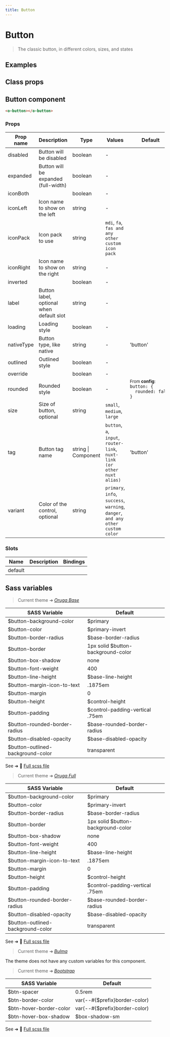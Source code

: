 ```yaml
---
title: Button
---
```


# Button

<div class="vp-doc">

> The classic button, in different colors, sizes, and states

<Carbon />
</div>

<div class="vp-example">

## Examples

<example-button />

</div>
<div class="vp-example">

## Class props

<inspector-button-viewer />

</div>

<div class="vp-doc">

## Button component

```html
<o-button></o-button>
```

### Props

| Prop name  | Description                              | Type                | Values                                                                          | Default                                                                                                                                          |
| ---------- | ---------------------------------------- | ------------------- | ------------------------------------------------------------------------------- | ------------------------------------------------------------------------------------------------------------------------------------------------ |
| disabled   | Button will be disabled                  | boolean             | -                                                                               |                                                                                                                                                  |
| expanded   | Button will be expanded (full-width)     | boolean             | -                                                                               |                                                                                                                                                  |
| iconBoth   |                                          | boolean             | -                                                                               |                                                                                                                                                  |
| iconLeft   | Icon name to show on the left            | string              | -                                                                               |                                                                                                                                                  |
| iconPack   | Icon pack to use                         | string              | `mdi`, `fa`, `fas and any other custom icon pack`                               |                                                                                                                                                  |
| iconRight  | Icon name to show on the right           | string              | -                                                                               |                                                                                                                                                  |
| inverted   |                                          | boolean             | -                                                                               |                                                                                                                                                  |
| label      | Button label, optional when default slot | string              | -                                                                               |                                                                                                                                                  |
| loading    | Loading style                            | boolean             | -                                                                               |                                                                                                                                                  |
| nativeType | Button type, like native                 | string              | -                                                                               | 'button'                                                                                                                                         |
| outlined   | Outlined style                           | boolean             | -                                                                               |                                                                                                                                                  |
| override   |                                          | boolean             | -                                                                               |                                                                                                                                                  |
| rounded    | Rounded style                            | boolean             | -                                                                               | <div><small>From <b>config</b>:</small></div><code style='white-space: nowrap; padding: 0;'> button: {<br>&nbsp;&nbsp;rounded: false<br>}</code> |
| size       | Size of button, optional                 | string              | `small`, `medium`, `large`                                                      |                                                                                                                                                  |
| tag        | Button tag name                          | string \| Component | `button`, `a`, `input`, `router-link`, `nuxt-link (or other nuxt alias)`        | 'button'                                                                                                                                         |
| variant    | Color of the control, optional           | string              | `primary`, `info`, `success`, `warning`, `danger`, `and any other custom color` |                                                                                                                                                  |

### Slots

| Name    | Description | Bindings |
| ------- | ----------- | -------- |
| default |             |          |

</div>

<div class="vp-doc">

## Sass variables

<div class="theme-orugabase">

> Current theme ➜ _[Oruga Base](https://github.com/oruga-ui/oruga)_

| SASS Variable                     | Default                            |
| --------------------------------- | ---------------------------------- |
| $button-background-color          | $primary                           |
| $button-color                     | $primary-invert                    |
| $button-border-radius             | $base-border-radius                |
| $button-border                    | 1px solid $button-background-color |
| $button-box-shadow                | none                               |
| $button-font-weight               | 400                                |
| $button-line-height               | $base-line-height                  |
| $button-margin-icon-to-text       | .1875em                            |
| $button-margin                    | 0                                  |
| $button-height                    | $control-height                    |
| $button-padding                   | $control-padding-vertical .75em    |
| $button-rounded-border-radius     | $base-rounded-border-radius        |
| $button-disabled-opacity          | $base-disabled-opacity             |
| $button-outlined-background-color | transparent                        |

See ➜ 📄 [Full scss file](https://github.com/oruga-ui/theme-oruga/tree/main/src/assets/scss/components/_button.scss)

</div><div class="theme-orugafull">

> Current theme ➜ _[Oruga Full](https://github.com/oruga-ui/oruga)_

| SASS Variable                     | Default                            |
| --------------------------------- | ---------------------------------- |
| $button-background-color          | $primary                           |
| $button-color                     | $primary-invert                    |
| $button-border-radius             | $base-border-radius                |
| $button-border                    | 1px solid $button-background-color |
| $button-box-shadow                | none                               |
| $button-font-weight               | 400                                |
| $button-line-height               | $base-line-height                  |
| $button-margin-icon-to-text       | .1875em                            |
| $button-margin                    | 0                                  |
| $button-height                    | $control-height                    |
| $button-padding                   | $control-padding-vertical .75em    |
| $button-rounded-border-radius     | $base-rounded-border-radius        |
| $button-disabled-opacity          | $base-disabled-opacity             |
| $button-outlined-background-color | transparent                        |

See ➜ 📄 [Full scss file](https://github.com/oruga-ui/theme-oruga/tree/main/src/assets/scss/components/_button.scss)

</div><div class="theme-bulma">

> Current theme ➜ _[Bulma](https://github.com/oruga-ui/theme-bulma)_

<p>The theme does not have any custom variables for this component.</p>
</div><div class="theme-bootstrap">

> Current theme ➜ _[Bootstrap](https://github.com/oruga-ui/theme-bootstrap)_

| SASS Variable           | Default                       |
| ----------------------- | ----------------------------- |
| $btn-spacer             | 0.5rem                        |
| $btn-border-color       | var(--#{$prefix}border-color) |
| $btn-hover-border-color | var(--#{$prefix}border-color) |
| $btn-hover-box-shadow   | $box-shadow-sm                |

See ➜ 📄 [Full scss file](https://github.com/oruga-ui/theme-bootstrap/tree/main/src/assets/scss/components/_button.scss)

</div>

</div>
